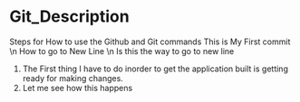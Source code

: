 # Git_Description
Steps for How to use the Github and Git commands
This is My First commit \n
How to go to New Line \n
Is this the way to go to new line 
1. The First thing I have to do inorder to get the application built is getting ready for making changes.
2. Let me see how this happens

